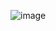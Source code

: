 ![image](https://github.com/Poli93/ArenaNumbers/assets/965110/a33400b6-ad13-4678-a350-27206dffba78)
